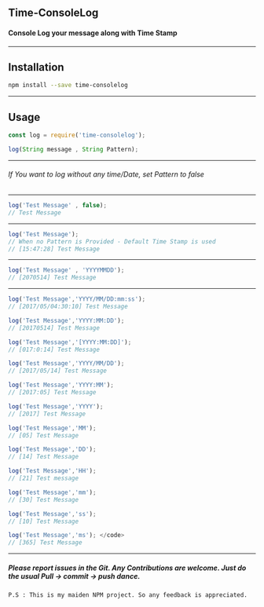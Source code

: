 ## Time-ConsoleLog
#### Console Log your message along with Time Stamp

---
## Installation

```bash
npm install --save time-consolelog
```
---
## Usage 

```js
const log = require('time-consolelog');
```

```js
log(String message , String Pattern);
```
---
###### If You want to log without any time/Date, set Pattern to false
---

```js
log('Test Message' , false);
// Test Message
```
---
```js
log('Test Message');
// When no Pattern is Provided - Default Time Stamp is used
// [15:47:28] Test Message
```
---
```js
log('Test Message' , 'YYYYMMDD');
// [2070514] Test Message
```
---

```js
log('Test Message','YYYY/MM/DD:mm:ss');
// [2017/05/04:30:10] Test Message
```

```js
log('Test Message','YYYY:MM:DD');
// [20170514] Test Message
```

```js
log('Test Message','[YYYY:MM:DD]');
// [017:0:14] Test Message
```

```js
log('Test Message','YYYY/MM/DD');
// [2017/05/14] Test Message
```

```js
log('Test Message','YYYY:MM');
// [2017:05] Test Message
```

```js
log('Test Message','YYYY');
// [2017] Test Message
```

```js
log('Test Message','MM');
// [05] Test Message
```

```js
log('Test Message','DD');
// [14] Test Message
```

```js
log('Test Message','HH');
// [21] Test message
```

```js
log('Test Message','mm');
// [30] Test Message
```

```js
log('Test Message','ss');
// [10] Test Message
```

```js
log('Test Message','ms'); </code>
// [365] Test Message
```
---

##### Please report issues in the Git. Any Contributions are welcome. Just do the usual Pull -> commit -> push dance.  

```
P.S : This is my maiden NPM project. So any feedback is appreciated.
``` 
